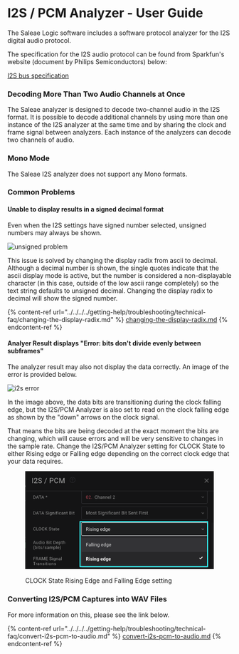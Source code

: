 # I2S / PCM Analyzer - User Guide

The Saleae Logic software includes a software protocol analyzer for the I2S digital audio protocol.

The specification for the I2S audio protocol can be found from Sparkfun's website (document by Philips Semiconductors) below:

[I2S bus specification](https://www.sparkfun.com/datasheets/BreakoutBoards/I2SBUS.pdf)

### **Decoding More Than Two Audio Channels at Once**

The Saleae analyzer is designed to decode two-channel audio in the I2S format. It is possible to decode additional channels by using more than one instance of the I2S analyzer at the same time and by sharing the clock and frame signal between analyzers. Each instance of the analyzers can decode two channels of audio.

### **Mono Mode**

The Saleae I2S analyzer does not support any Mono formats.

### **Common Problems**

#### Unable to display results in a signed decimal format

Even when the I2S settings have signed number selected, unsigned numbers may always be shown.

![unsigned problem](https://trello-attachments.s3.amazonaws.com/563bcc5548813a99d37d24c3/290x91/dab45355226161740fa4c5f30c74abd4/unsigned_issue.PNG)

This issue is solved by changing the display radix from ascii to decimal. Although a decimal number is shown, the single quotes indicate that the ascii display mode is active, but the number is considered a non-displayable character (in this case, outside of the low ascii range completely) so the text string defaults to unsigned decimal. Changing the display radix to decimal will show the signed number.

{% content-ref url="../../../../getting-help/troubleshooting/technical-faq/changing-the-display-radix.md" %}
[changing-the-display-radix.md](../../../../getting-help/troubleshooting/technical-faq/changing-the-display-radix.md)
{% endcontent-ref %}

#### Analyer Result displays "Error: bits don't divide evenly between subframes"

The analyzer result may also not display the data correctly. An image of the error is provided below.

![i2s error](https://trello-attachments.s3.amazonaws.com/55f0ad9685db3c82f0f3aeba/563bcc5548813a99d37d24c3/90d5f3fbdeed46908d3221dd647fcf17/I2S-error.png)

In the image above, the data bits are transitioning during the clock falling edge, but the I2S/PCM Analyzer is also set to read on the clock falling edge as shown by the "down" arrows on the clock signal.&#x20;

That means the bits are being decoded at the exact moment the bits are changing, which will cause errors and will be very sensitive to changes in the sample rate. Change the I2S/PCM Analyzer setting for CLOCK State to either Rising edge or Falling edge depending on the correct clock edge that your data requires.

<figure><img src="../../../../.gitbook/assets/Screen Shot 2023-01-30 at 4.55.55 PM.png" alt=""><figcaption><p>CLOCK State Rising Edge and Falling Edge setting</p></figcaption></figure>

### Converting I2S/PCM Captures into WAV Files

For more information on this, please see the link below.

{% content-ref url="../../../../getting-help/troubleshooting/technical-faq/convert-i2s-pcm-to-audio.md" %}
[convert-i2s-pcm-to-audio.md](../../../../getting-help/troubleshooting/technical-faq/convert-i2s-pcm-to-audio.md)
{% endcontent-ref %}



